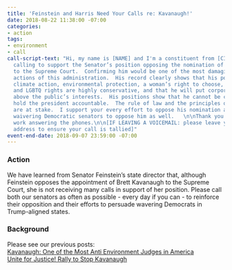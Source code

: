 ```yaml
---
title: 'Feinstein and Harris Need Your Calls re: Kavanaugh!'
date: 2018-08-22 11:38:00 -07:00
categories:
- action
tags:
- environment
- call
call-script-text: "Hi, my name is [NAME] and I'm a constituent from [CITY].\n\nI am
  calling to support the Senator’s position opposing the nomination of Brett Kavanaugh
  to the Supreme Court.  Confirming him would be one of the most damaging long-term
  actions of this administration.  His record clearly shows that his positions on
  climate action, environmental protection, a woman’s right to choose, health care,
  and LGBTQ rights are highly conservative, and that he will put corporate interests
  above the public’s interests.  His positions show that he cannot be counted on to
  hold the president accountable.  The rule of law and the principles of our democracy
  are at stake.  I support your every effort to oppose his nomination and to persuade
  waivering Democratic senators to oppose him as well.   \n\nThank you for your hard
  work answering the phones.\n\n[IF LEAVING A VOICEMAIL: please leave your full street
  address to ensure your call is tallied]"
event-end-date: 2018-09-07 23:59:00 -07:00
---
```


### Action
We have learned from Senator Feinstein’s state director that, although Feinstein opposes the appointment of Brett Kavanaugh to the Supreme Court, she is not receiving many calls in support of her position.  Please call both our senators as often as possible - every day if you can - to reinforce their opposition and their efforts to persuade wavering Democrats in Trump-aligned states.  

### Background
Please see our previous posts:  
[Kavanaugh: One of the Most Anti Environment Judges in America](https://indivisibleberkeley.org/action/kavanaugh-one-of-the-most-anti-environment-judges-in-america)  
[Unite for Justice! Rally to Stop Kavanaugh](https://indivisibleberkeley.org/event/unite-for-justice-rally-to-stop-kavanaugh)  
